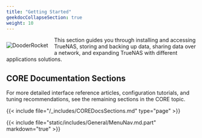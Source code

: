 ```yaml
---
title: "Getting Started"
geekdocCollapseSection: true
weight: 10
---
```


<div style="float: left;margin-right: 1rem;">

![DooderRocket](/images/DooderRocket.jpg "Blast Off!")

</div>

This section guides you through installing and accessing TrueNAS, storing and backing up data, sharing data over a network, and expanding TrueNAS with different applications solutions.

## CORE Documentation Sections

For more detailed interface reference articles, configuration tutorials, and tuning recommendations, see the remaining sections in the CORE topic.

{{< include file="/_includes/COREDocsSections.md" type="page" >}}

{{< include file="static/includes/General/MenuNav.md.part" markdown="true" >}}
